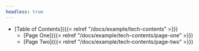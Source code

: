 ```yaml
---
headless: true
---
```

- [Table of Contents]({{< relref "/docs/example/tech-contents" >}})
  - [Page One]({{< relref "/docs/example/tech-contents/page-one" >}})
  - [Page Two]({{< relref "/docs/example/tech-contents/page-two" >}})
